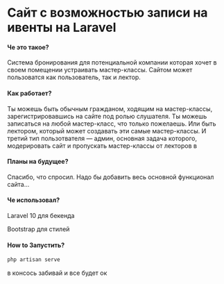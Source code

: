 # Сайт с возможностью записи на ивенты на Laravel

#### Че это такое?
Система бронирования для потенциальной компании которая хочет в своем помещении устраивать мастер-классы. Сайтом может пользоватся как пользователь, так и лектор. 

#### Как работает?
Ты можешь быть обычным гражданом, ходящим на мастер-классы, зарегистрировавшись на сайте под ролью слушателя. Ты можешь записаться на любой мастер-класс, что только пожелаешь.
Или быть лектором, который может создавать эти самые мастер-классы.
И третий тип пользотвателя — админ, основная задача которого, модерировать сайт и пропускать мастер-классы от лекторов в 

#### Планы на будущее?
Спасибо, что спросил. Надо бы добавить весь основной функционал сайта...

#### Че использовал?

Laravel 10 для бекенда

Bootstrap для стилей

#### How to Запустить?
``` bash
php artisan serve
```
в консось забивай и все будет ок
